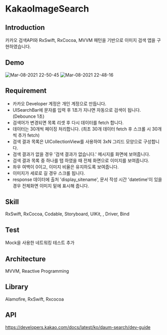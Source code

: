 # KakaoImageSearch

## Introduction  
카카오 검색API와 RxSwift, RxCocoa, MVVM 패턴을 기반으로 이미지 검색 앱을 구현하였습니다. 

## Demo
![Mar-08-2021 22-50-45](https://user-images.githubusercontent.com/60660894/110330122-beb9de80-8060-11eb-9a48-cc6d862a70d1.gif)
![Mar-08-2021 22-48-16](https://user-images.githubusercontent.com/60660894/110330143-c6798300-8060-11eb-893d-2e11fcb50e15.gif)

## Requirement 
 - 카카오 Developer 계정은 개인 계정으로 만듭니다.
 - UISearchBar에 문자를 입력 후 1초가 지나면 자동으로 검색이 됩니다.(Debounce 1초)
 - 검색어가 변경되면 목록 리셋 후 다시 데이터를 fetch 합니다.
 - 데이터는 30개씩 페이징 처리합니다. (최초 30개 데이터 fetch 후 스크롤 시 30개씩 추가 fetch)
 - 검색 결과 목록은 UICollectionView를 사용하여 3xN 그리드 모양으로 구성합니다.
 - 검색 결과가 없을 경우 '검색 결과가 없습니다.' 메시지를 화면에 보여줍니다.
 - 검색 결과 목록 중 하나를 탭 하였을 때 전체 화면으로 이미지를 보여줍니다. 
 - 좌우 여백이 0이고, 이미지 비율은 유지하도록 보여줍니다.
 - 이미지가 세로로 길 경우 스크롤 됩니다.
 - response 데이터에 출처 'display_sitename', 문서 작성 시간 'datetime'이 있을 경우 전체화면 이미지 밑에 표시해 줍니다.

## Skill
RxSwift, RxCocoa, Codable, Storyboard, UIKit, , Driver, Bind

## Test
Mock을 사용한 네트워킹 테스트 추가

## Architecture
MVVM, Reactive Programming

## Library 
Alamofire, RxSwift, Rxcocoa

## API 
https://developers.kakao.com/docs/latest/ko/daum-search/dev-guide

